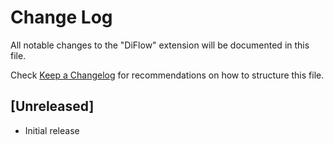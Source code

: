 # Change Log

All notable changes to the "DiFlow" extension will be documented in this file.

Check [Keep a Changelog](http://keepachangelog.com/) for recommendations on how to structure this file.

## [Unreleased]

- Initial release
